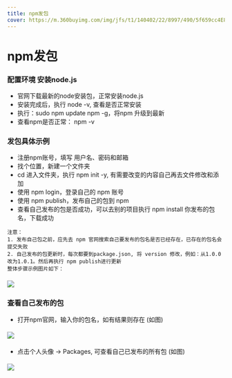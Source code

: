 ```yaml
---
title: npm发包
cover: https://m.360buyimg.com/img/jfs/t1/140402/22/8997/490/5f659cc4E83d34415/c7ad8f46aa4ed8af.png
---
```


# npm发包


### 配置环境 安装node.js 
+ 官网下载最新的node安装包，正常安装node.js
+ 安装完成后，执行 node -v, 查看是否正常安装
+ 执行：sudo npm update npm -g，将npm 升级到最新
+ 查看npm是否正常： npm -v

### 发包具体示例
+ 注册npm账号，填写 用户名、密码和邮箱
+ 找个位置，新建一个文件夹
+ cd 进入文件夹，执行 npm init -y, 有需要改变的内容自己再去文件修改和添加
+ 使用 npm login，登录自己的 npm 账号
+ 使用 npm publish，发布自己的包到 npm
+ 查看自己发布的包是否成功，可以去别的项目执行 npm install 你发布的包名，下载成功

```
注意：
1. 发布自己包之前，应先去 npm 官网搜索自己要发布的包名是否已经存在，已存在的包名会提交失败
2. 自己发布的包更新时，每次都要到package.json, 将 version 修改，例如：从1.0.0改为1.0.1。然后再执行 npm publish进行更新
整体步骤示例图片如下：
```

##### ![](npm-1.png)
 
### 查看自己发布的包
 + 打开npm官网，输入你的包名，如有结果则存在 (如图)
 
#### ![](npm-2.png)

+ 点击个人头像 -> Packages, 可查看自己已发布的所有包 (如图)

#### ![](npm-3.jpg)



